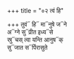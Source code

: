 +++
title = "०२ त्वं हि"

+++
तुवं᳓ हि᳓ मा᳓नुषे ज᳓ने  
अ᳓ग्ने सु᳓प्रीत इध्य᳓से  
स्रु᳓चस् त्वा यन्ति आनुष᳓क्  
सु᳓जात स᳓र्पिरासुते